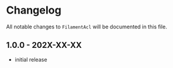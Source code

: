 # Changelog

All notable changes to `FilamentAcl` will be documented in this file.

## 1.0.0 - 202X-XX-XX

- initial release
